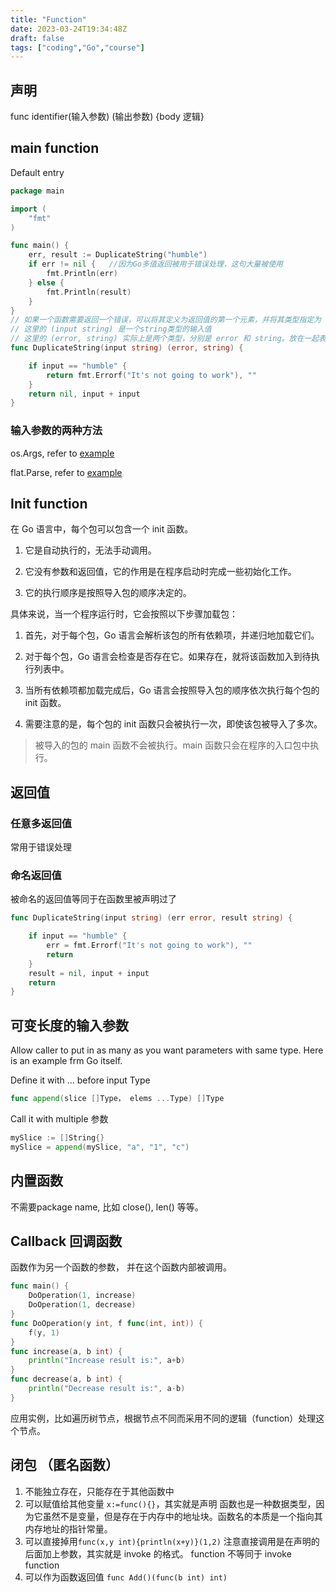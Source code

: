 ```yaml
---
title: "Function"
date: 2023-03-24T19:34:48Z
draft: false
tags: ["coding","Go","course"]
---
```


## 声明

func identifier(输入参数) (输出参数) {body 逻辑}

## main function

Default entry

```go
package main

import (
	"fmt"
)

func main() {
	err, result := DuplicateString("humble")
	if err != nil {   //因为Go多值返回被用于错误处理，这句大量被使用
		fmt.Println(err)
	} else {
		fmt.Println(result)
	}
}
// 如果一个函数需要返回一个错误，可以将其定义为返回值的第一个元素，并将其类型指定为 error。
// 这里的 (input string) 是一个string类型的输入值
// 这里的 (error, string) 实际上是两个类型，分别是 error 和 string。放在一起表示返回两个值
func DuplicateString(input string) (error, string) {

	if input == "humble" {
		return fmt.Errorf("It's not going to work"), ""
	}
	return nil, input + input
}
```


### 输入参数的两种方法

os.Args, refer to [example](../flow-control/#switch)

flat.Parse, refer to [example](../command-line-parameters)

## Init function

在 Go 语言中，每个包可以包含一个 init 函数。 

1. 它是自动执行的，无法手动调用。

1. 它没有参数和返回值，它的作用是在程序启动时完成一些初始化工作。

1. 它的执行顺序是按照导入包的顺序决定的。

具体来说，当一个程序运行时，它会按照以下步骤加载包：

1. 首先，对于每个包，Go 语言会解析该包的所有依赖项，并递归地加载它们。

1. 对于每个包，Go 语言会检查是否存在它。如果存在，就将该函数加入到待执行列表中。

1. 当所有依赖项都加载完成后，Go 语言会按照导入包的顺序依次执行每个包的 init 函数。
	
1. 需要注意的是，每个包的 init 函数只会被执行一次，即使该包被导入了多次。

> 被导入的包的 main 函数不会被执行。main 函数只会在程序的入口包中执行。

## 返回值

### 任意多返回值
常用于错误处理

### 命名返回值
被命名的返回值等同于在函数里被声明过了

```go
func DuplicateString(input string) (err error, result string) {

	if input == "humble" {
		err = fmt.Errorf("It's not going to work"), ""
		return
	}
	result = nil, input + input
	return
}
```
## 可变长度的输入参数
Allow caller to put in as many as you want parameters with same type. Here is an example frm Go itself.

Define it with ... before input Type

```go
func append(slice []Type， elems ...Type) []Type
```
Call it with multiple 参数
```go
mySlice := []String{}
mySlice = append(mySlice, "a", "1", "c")
```

## 内置函数
不需要package name, 比如 close(), len() 等等。

## Callback 回调函数
函数作为另一个函数的参数， 并在这个函数内部被调用。
```go
func main() {
	DoOperation(1, increase)
	DoOperation(1, decrease)
}
func DoOperation(y int, f func(int, int)) {
	f(y, 1)
}
func increase(a, b int) {
	println("Increase result is:", a+b)
}
func decrease(a, b int) {
	println("Decrease result is:", a-b)
}
```
应用实例，比如遍历树节点，根据节点不同而采用不同的逻辑（function）处理这个节点。

## 闭包 （匿名函数）

 1. 不能独立存在，只能存在于其他函数中
 1. 可以赋值给其他变量 ```x:=func(){}```，其实就是声明
 	函数也是一种数据类型，因为它虽然不是变量，但是存在于内存中的地址块。函数名的本质是一个指向其内存地址的指针常量。
 1. 可以直接掉用```func(x,y int){println(x+y)}(1,2)```
	注意直接调用是在声明的后面加上参数，其实就是 invoke 的格式。 
	function 不等同于 invoke function
 1. 可以作为函数返回值 ```func Add()(func(b int) int)```



